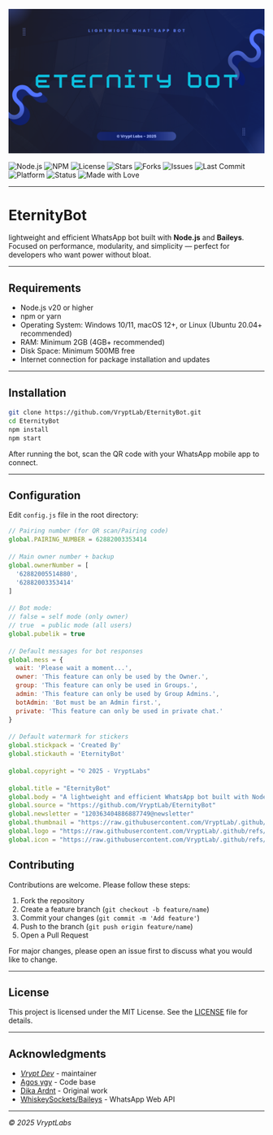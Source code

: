 ![Banner](https://raw.githubusercontent.com/VryptLab/.github/refs/heads/main/banner.png)

![Node.js](https://img.shields.io/badge/Node.js-v20%2B-brightgreen?logo=nodedotjs)
![NPM](https://img.shields.io/badge/npm-v10%2B-CB3837?logo=npm)
![License](https://img.shields.io/github/license/VryptLab/EternityBot)
![Stars](https://img.shields.io/github/stars/VryptLab/EternityBot?style=social)
![Forks](https://img.shields.io/github/forks/VryptLab/EternityBot?style=social)
![Issues](https://img.shields.io/github/issues/VryptLab/EternityBot)
![Last Commit](https://img.shields.io/github/last-commit/VryptLab/EternityBot?logo=github)
![Platform](https://img.shields.io/badge/Platform-Node.js%20%7C%20Baileys-blue)
![Status](https://img.shields.io/badge/Status-Stable-success)
![Made with Love](https://img.shields.io/badge/Made%20By-Vrypt-success)

---

# EternityBot

lightweight and efficient WhatsApp bot built with **Node.js** and **Baileys**.  
Focused on performance, modularity, and simplicity — perfect for developers who want power without bloat.

---
## Requirements

- Node.js v20 or higher
- npm or yarn
- Operating System: Windows 10/11, macOS 12+, or Linux (Ubuntu 20.04+ recommended)
- RAM: Minimum 2GB (4GB+ recommended)
- Disk Space: Minimum 500MB free
- Internet connection for package installation and updates
---

## Installation

```bash
git clone https://github.com/VryptLab/EternityBot.git
cd EternityBot
npm install
npm start
```

After running the bot, scan the QR code with your WhatsApp mobile app to connect.

---

## Configuration

Edit `config.js` file in the root directory:

```javascript
// Pairing number (for QR scan/Pairing code)
global.PAIRING_NUMBER = 62882003353414

// Main owner number + backup
global.ownerNumber = [
  '62882005514880',
  '62882003353414'
]

// Bot mode: 
// false = self mode (only owner)
// true  = public mode (all users)
global.pubelik = true

// Default messages for bot responses
global.mess = {
  wait: 'Please wait a moment...',
  owner: 'This feature can only be used by the Owner.',
  group: 'This feature can only be used in Groups.',
  admin: 'This feature can only be used by Group Admins.',
  botAdmin: 'Bot must be an Admin first.',
  private: 'This feature can only be used in private chat.'
}

// Default watermark for stickers
global.stickpack = 'Created By'
global.stickauth = 'EternityBot'

global.copyright = "© 2025 - VryptLabs"

global.title = "EternityBot"
global.body = "A lightweight and efficient WhatsApp bot built with Node.js and Baileys."
global.source = "https://github.com/VryptLab/EternityBot"
global.newsletter = "120363404886887749@newsletter"
global.thumbnail = "https://raw.githubusercontent.com/VryptLab/.github/refs/heads/main/banner.png"
global.logo = "https://raw.githubusercontent.com/VryptLab/.github/refs/heads/main/logo.png"
global.icon = "https://raw.githubusercontent.com/VryptLab/.github/refs/heads/main/black-logo.png"
```

## Contributing

Contributions are welcome. Please follow these steps:

1. Fork the repository
2. Create a feature branch (`git checkout -b feature/name`)
3. Commit your changes (`git commit -m 'Add feature'`)
4. Push to the branch (`git push origin feature/name`)
5. Open a Pull Request

For major changes, please open an issue first to discuss what you would like to change.

---

## License

This project is licensed under the MIT License. See the [LICENSE](LICENSE) file for details.

---

## Acknowledgments
- [*Vrypt Dev*](https://github.com/Vryptt) - maintainer
- [Agos ygy](https://github.com/AgusXzz) - Code base
- [Dika Ardnt](https://github.com/DikaArdnt) - Original work
- [WhiskeySockets/Baileys](https://github.com/WhiskeySockets/Baileys) - WhatsApp Web API

---

_© 2025 VryptLabs_
